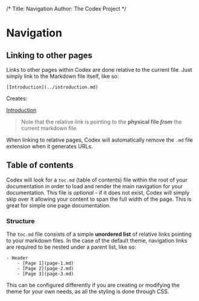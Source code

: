 /*
Title:  Navigation
Author: The Codex Project
*/

# Navigation

## Linking to other pages
Links to other pages within Codex are done relative to the current file. Just simply link to the Markdown file itself, like so:

```
[Introduction](../introduction.md)
```

Creates:

[Introduction](../introduction.md)

> Note that the relative link is pointing to the **physical file _from_** the current markdown file.

When linking to relative pages, Codex will automatically remove the `.md` file extension when it generates URLs.

## Table of contents
Codex will look for a `toc.md` (table of contents) file within the root of your documentation in order to load and render the main navigation for your documentation. This file is *optional* - if it does not exist, Codex will simply skip over it allowing your content to span the full width of the page. This is great for simple one page documentation.

### Structure
The `toc.md` file consists of a simple **unordered list** of relative links pointing to your markdown files. In the case of the default theme, navigation links are required to be nested under a parent list, like so:

```
- Header
	- [Page 1](page-1.md)
	- [Page 2](page-2.md)
	- [Page 3](page-3.md)
```

This can be configured differently if you are creating or modifying the theme for your own needs, as all the styling is done through CSS.
